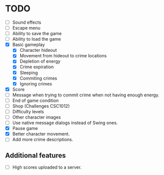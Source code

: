 # TODO

- [ ] Sound effects
- [ ] Escape menu
- [ ] Ability to save the game
- [ ] Ability to load the game
- [x] Basic gameplay
  - [x] Character hideout
  - [x] Movement from hideout to crime locations
  - [x] Depletion of energy
  - [x] Crime expiration
  - [x] Sleeping
  - [x] Commiting crimes
  - [x] Ignoring crimes
- [x] Score
- [ ] Message when trying to commit crime when not having enough energy.
- [ ] End of game condition
- [ ] Shop (Challenges CSC1012)
- [ ] Difficulty levels
- [ ] Other character images
- [ ] Use native message dialogs instead of Swing ones.
- [x] Pause game
- [x] Better character movement.
- [ ] Add more crime descriptions.

## Additional features

- [ ] High scores uploaded to a server.
